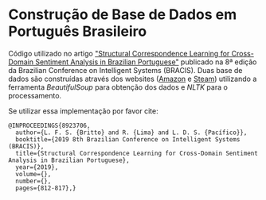 # Construção de Base de Dados em Português Brasileiro
Código utilizado no artigo ["Structural Correspondence Learning for Cross-Domain Sentiment Analysis in Brazilian Portuguese"](https://ieeexplore.ieee.org/document/8923706) publicado na 8ª edição da Brazilian Conference on Intelligent Systems (BRACIS). 
Duas base de dados são construídas através dos websites ([Amazon](amazon.com.br) e [Steam](https://store.steampowered.com/?l=portuguese)) utilizando a ferramenta *BeautifulSoup* para obtenção dos dados e *NLTK* para o processamento.

Se utilizar essa implementação por favor cite:

```
@INPROCEEDINGS{8923706,
  author={L. F. S. {Britto} and R. {Lima} and L. D. S. {Pacífico}},
  booktitle={2019 8th Brazilian Conference on Intelligent Systems (BRACIS)}, 
  title={Structural Correspondence Learning for Cross-Domain Sentiment Analysis in Brazilian Portuguese}, 
  year={2019},
  volume={},
  number={},
  pages={812-817},}
```